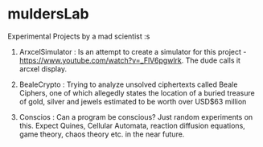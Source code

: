 # muldersLab
Experimental Projects by a mad scientist :s

1. ArxcelSimulator : Is an attempt to create a simulator for this project - https://www.youtube.com/watch?v=_FlV6pgwlrk. The dude calls it arcxel display.

2. BealeCrypto : Trying to analyze unsolved ciphertexts called Beale Ciphers, one of which allegedly states the location of a buried treasure of gold, silver and jewels estimated to be worth over USD$63 million

3. Conscios : Can a program be conscious? Just random experiments on this. Expect Quines, Cellular Automata, reaction diffusion equations, game theory, chaos theory etc. in the near future.
